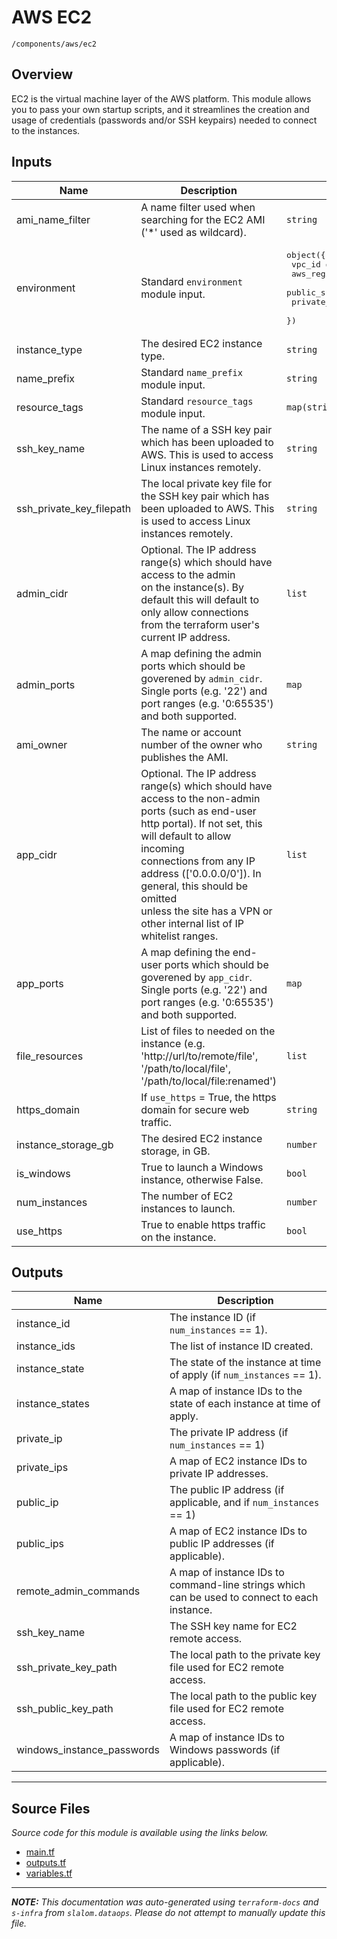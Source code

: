 
# AWS EC2

`/components/aws/ec2`

## Overview


EC2 is the virtual machine layer of the AWS platform. This module allows you to pass your own startup scripts, and it streamlines the creation and usage of
credentials (passwords and/or SSH keypairs) needed to connect to the instances.

## Inputs

| Name | Description | Type | Default | Required |
|------|-------------|------|---------|:-----:|
| ami\_name\_filter | A name filter used when searching for the EC2 AMI ('\*' used as wildcard). | `string` | n/a | yes |
| environment | Standard `environment` module input. | <pre>object({<br>    vpc_id          = string<br>    aws_region      = string<br>    public_subnets  = list(string)<br>    private_subnets = list(string)<br>  })</pre> | n/a | yes |
| instance\_type | The desired EC2 instance type. | `string` | n/a | yes |
| name\_prefix | Standard `name_prefix` module input. | `string` | n/a | yes |
| resource\_tags | Standard `resource_tags` module input. | `map(string)` | n/a | yes |
| ssh\_key\_name | The name of a SSH key pair which has been uploaded to AWS. This is used to access Linux instances remotely. | `string` | n/a | yes |
| ssh\_private\_key\_filepath | The local private key file for the SSH key pair which has been uploaded to AWS. This is used to access Linux instances remotely. | `string` | n/a | yes |
| admin\_cidr | Optional. The IP address range(s) which should have access to the admin<br>on the instance(s). By default this will default to only allow connections<br>from the terraform user's current IP address. | `list` | `[]` | no |
| admin\_ports | A map defining the admin ports which should be goverened by `admin_cidr`. Single ports (e.g. '22') and port ranges (e.g. '0:65535') and both supported. | `map` | <pre>{<br>  "SSH": "22"<br>}</pre> | no |
| ami\_owner | The name or account number of the owner who publishes the AMI. | `string` | `"amazon"` | no |
| app\_cidr | Optional. The IP address range(s) which should have access to the non-admin ports (such as end-user http portal). If not set, this will default to allow incoming<br>connections from any IP address (['0.0.0.0/0']). In general, this should be omitted<br>unless the site has a VPN or other internal list of IP whitelist ranges. | `list` | <pre>[<br>  "0.0.0.0/0"<br>]</pre> | no |
| app\_ports | A map defining the end-user ports which should be goverened by `app_cidr`. Single ports (e.g. '22') and port ranges (e.g. '0:65535') and both supported. | `map` | `{}` | no |
| file\_resources | List of files to needed on the instance (e.g. 'http://url/to/remote/file', '/path/to/local/file', '/path/to/local/file:renamed') | `list` | `[]` | no |
| https\_domain | If `use_https` = True, the https domain for secure web traffic. | `string` | `""` | no |
| instance\_storage\_gb | The desired EC2 instance storage, in GB. | `number` | `100` | no |
| is\_windows | True to launch a Windows instance, otherwise False. | `bool` | `false` | no |
| num\_instances | The number of EC2 instances to launch. | `number` | `1` | no |
| use\_https | True to enable https traffic on the instance. | `bool` | `false` | no |

## Outputs

| Name | Description |
|------|-------------|
| instance\_id | The instance ID (if `num_instances` == 1). |
| instance\_ids | The list of instance ID created. |
| instance\_state | The state of the instance at time of apply (if `num_instances` == 1). |
| instance\_states | A map of instance IDs to the state of each instance at time of apply. |
| private\_ip | The private IP address (if `num_instances` == 1) |
| private\_ips | A map of EC2 instance IDs to private IP addresses. |
| public\_ip | The public IP address (if applicable, and if `num_instances` == 1) |
| public\_ips | A map of EC2 instance IDs to public IP addresses (if applicable). |
| remote\_admin\_commands | A map of instance IDs to command-line strings which can be used to connect to each instance. |
| ssh\_key\_name | The SSH key name for EC2 remote access. |
| ssh\_private\_key\_path | The local path to the private key file used for EC2 remote access. |
| ssh\_public\_key\_path | The local path to the public key file used for EC2 remote access. |
| windows\_instance\_passwords | A map of instance IDs to Windows passwords (if applicable). |

---------------------

## Source Files

_Source code for this module is available using the links below._

* [main.tf](main.tf)
* [outputs.tf](outputs.tf)
* [variables.tf](variables.tf)

---------------------

_**NOTE:** This documentation was auto-generated using
`terraform-docs` and `s-infra` from `slalom.dataops`.
Please do not attempt to manually update this file._
